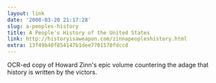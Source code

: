 ```yaml
---
layout: link
date: '2008-03-20 21:17:28'
slug: a-peoples-history
title: A People's History of the United States
link: http://historyisaweapon.com/zinnapeopleshistory.html
extra: 13f49b40f854147b1dee7701570fdccd
---
```


OCR-ed copy of Howard Zinn's epic volume countering the adage that history is written by the victors.